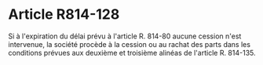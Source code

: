 # Article R814-128

Si à l'expiration du délai prévu à l'article R. 814-80 aucune cession n'est intervenue, la société procède à la cession ou au rachat des parts dans les conditions prévues aux deuxième et troisième alinéas de l'article R. 814-135.
